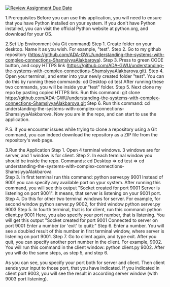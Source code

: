 [![Review Assignment Due Date](https://classroom.github.com/assets/deadline-readme-button-24ddc0f5d75046c5622901739e7c5dd533143b0c8e959d652212380cedb1ea36.svg)](https://classroom.github.com/a/Bp585G7b)

1.Prerequisites
Before you can use this application, you will need to ensure that you have Python installed on your system. If you don't have Python installed, you can visit the official Python website at python.org, and download for your OS.


2.Set Up Environment (via Git command)
Step 1. Create folder on your desktop. Name it as you wish. For example, "test".
Step 2. Go to my github repository (https://github.com/ADA-GWU/understanding-the-systems-with-complex-connections-ShamsiyyaAlakbarova). 
Step 3. Press to green CODE button, and copy HTTPS link (https://github.com/ADA-GWU/understanding-the-systems-with-complex-connections-ShamsiyyaAlakbarova.git).
Step 4. Open your terminal, and enter into your newly created folder "test". You can do this
by running these commands:
cd Desktop
cd test
After running these two commands, you will be inside your "test" folder.
Step 5. Next clone my repo by pasting copied HTTPS link. 
Run this command: git clone https://github.com/ADA-GWU/understanding-the-systems-with-complex-connections-ShamsiyyaAlakbarova.git
Step 6. Run this command: cd understanding-the-systems-with-complex-connections-ShamsiyyaAlakbarova. Now you are in the repo, and can start to use the application.

P.S. if you encounter issues while trying to clone a repository using a Git command, you can indeed download the repository as a ZIP file from the repository's web page.

3.Run the Application
Step 1. Open 4 terminal windows. 3 windows are for server, and 1 window is for client.
Step 2. In each terminal window you should be inside the repo. 
Commands: cd Desktop  => cd test => cd understanding-the-systems-with-complex-connections-ShamsiyyaAlakbarova  
Step 3. In first terminal run this command: python server.py 9001
Instead of 9001 you can specify any available port on ypur system.
After running this command, you will see this output "Socket created for port 9001
Server is listening on port 9001". It means, that server is listening on your 9001 port.
Step 4. Do this for other two terminal windows for server. For example, for second window python server.py 9002, for third window python server.py 9003
Step 5. In fourth terminal, that is for client, run this command: python client.py 9001
Here, you also specify your port number, that is listening. You will get this output "Socket created for port 9001
Connected to server on port 9001
Enter a number (or 'exit' to quit):"
Step 6. Enter a number. You will see a doubled result of this number in first terminal window, where server is listening on port 9001.
Step 7. Go to client again, and type exit. After you quit, you can specify another port number in the client.
For example, 9002. You will run this command in the client window: python client.py 9002. 
After you will do the same steps, as step 5, and step 6. 

As you can see, you specify your port both for server and client. Then client sends your input to those port, that you have indicated. If you indicated in client port 9003, you will see the result in according server window (with 9003 port listening). 